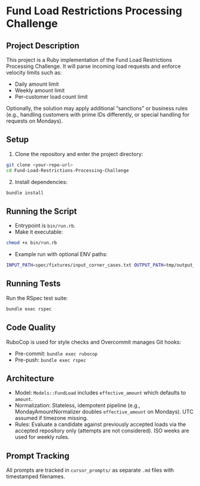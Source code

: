 # Fund Load Restrictions Processing Challenge

## Project Description
This project is a Ruby implementation of the Fund Load Restrictions Processing Challenge. It will parse incoming load requests and enforce velocity limits such as:
- Daily amount limit
- Weekly amount limit
- Per-customer load count limit

Optionally, the solution may apply additional “sanctions” or business rules (e.g., handling customers with prime IDs differently, or special handling for requests on Mondays).

## Setup
1. Clone the repository and enter the project directory:
```bash
git clone <your-repo-url>
cd Fund-Load-Restrictions-Processing-Challenge
```
2. Install dependencies:
```bash
bundle install
```

## Running the Script
- Entrypoint is `bin/run.rb`.
- Make it executable:
```bash
chmod +x bin/run.rb
```
- Example run with optional ENV paths:
```bash
INPUT_PATH=spec/fixtures/input_corner_cases.txt OUTPUT_PATH=tmp/output_corner_cases.txt ./bin/run.rb
```

## Running Tests
Run the RSpec test suite:
```bash
bundle exec rspec
```

## Code Quality
RuboCop is used for style checks and Overcommit manages Git hooks:
- Pre-commit: `bundle exec rubocop`
- Pre-push: `bundle exec rspec`

## Architecture
- Model: `Models::FundLoad` includes `effective_amount` which defaults to `amount`.
- Normalization: Stateless, idempotent pipeline (e.g., MondayAmountNormalizer doubles `effective_amount` on Mondays). UTC assumed if timezone missing.
- Rules: Evaluate a candidate against previously accepted loads via the accepted repository only (attempts are not considered). ISO weeks are used for weekly rules.

## Prompt Tracking
All prompts are tracked in `cursor_prompts/` as separate `.md` files with timestamped filenames.
